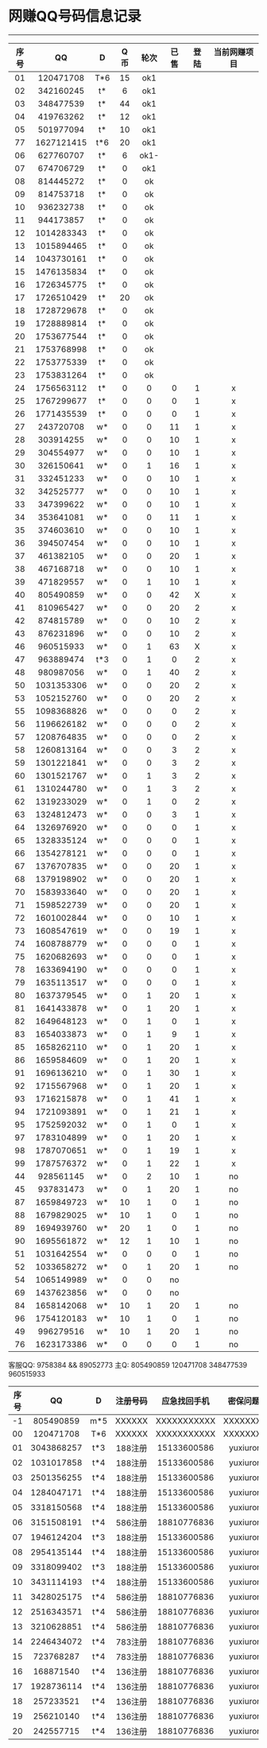 # 网赚QQ号码信息记录
---

| 序号 |    QQ     |  D  | Q币| 轮次 | 已售 | 登陆 | 当前网赚项目 |
|:---:|:---------:|:---:|:--:|:----:|:---:|:----:|:----------:|
| 01 | 120471708  | T*6 | 15 |ok1
| 02 | 342160245  | t*  | 6  |ok1
| 03 | 348477539  | t*  | 44 |ok1
| 04 | 419763262  | t*  | 12 |ok1
| 05 | 501977094  | t*  | 10 |ok1
| 77 | 1627121415 | t*6 | 20 |ok1
| 06 | 627760707  | t*  | 6  |ok1-
| 07 | 674706729  | t*  | 0  |ok1
| 08 | 814445272  | t*  | 0  |ok
| 09 | 814753718  | t*  | 0  |ok
| 10 | 936232738  | t*  | 0  |ok
| 11 | 944173857  | t*  | 0  |ok
| 12 | 1014283343 | t*  | 0  |ok
| 13 | 1015894465 | t*  | 0  |ok
| 14 | 1043730161 | t*  | 0  |ok
| 15 | 1476135834 | t*  | 0  |ok
| 16 | 1726345775 | t*  | 0  |ok
| 17 | 1726510429 | t*  | 20 |ok
| 18 | 1728729678 | t*  | 0  |ok
| 19 | 1728889814 | t*  | 0  |ok
| 20 | 1753677544 | t*  | 0  |ok
| 21 | 1753768998 | t*  | 0  |ok
| 22 | 1753775339 | t*  | 0  |ok
| 23 | 1753831264 | t*  | 0  |ok
| 24 | 1756563112 | t*  | 0  | 0 | 0  | 1 | x |
| 25 | 1767299677 | t*  | 0  | 0 | 0  | 1 | x |
| 26 | 1771435539 | t*  | 0  | 0 | 0  | 1 | x |
| 27 | 243720708  | w*  | 0  | 0 | 11 | 1 | x |
| 28 | 303914255  | w*  | 0  | 0 | 10 | 1 | x |
| 29 | 304554977  | w*  | 0  | 0 | 10 | 1 | x |
| 30 | 326150641  | w*  | 0  | 1 | 16 | 1 | x |
| 31 | 332451233  | w*  | 0  | 0 | 10 | 1 | x |
| 32 | 342525777  | w*  | 0  | 0 | 10 | 1 | x |
| 33 | 347399622  | w*  | 0  | 0 | 10 | 1 | x |
| 34 | 353641081  | w*  | 0  | 0 | 11 | 1 | x |
| 35 | 374603610  | w*  | 0  | 0 | 10 | 1 | x |
| 36 | 394507454  | w*  | 0  | 0 | 10 | 1 | x |
| 37 | 461382105  | w*  | 0  | 0 | 20 | 1 | x |
| 38 | 467168718  | w*  | 0  | 0 | 10 | 1 | x |
| 39 | 471829557  | w*  | 0  | 1 | 10 | 1 | x |
| 40 | 805490859  | w*  | 0  | 0 | 42 | X | x |
| 41 | 810965427  | w*  | 0  | 0 | 20 | 2 | x |
| 42 | 874815789  | w*  | 0  | 0 | 10 | 2 | x |
| 43 | 876231896  | w*  | 0  | 0 | 10 | 2 | x |
| 46 | 960515933  | w*  | 0  | 1 | 63 | X | x |
| 47 | 963889474  | t*3 | 0  | 1 | 0  | 2 | x |
| 48 | 980987056  | w*  | 0  | 1 | 40 | 2 | x |
| 50 | 1031353306 | w*  | 0  | 0 | 20 | 2 | x |
| 53 | 1052152760 | w*  | 0  | 0 | 20 | 2 | x |
| 55 | 1098368826 | w*  | 0  | 0 | 0  | 2 | x |
| 56 | 1196626182 | w*  | 0  | 0 | 0  | 2 | x |
| 57 | 1208764835 | w*  | 0  | 0 | 0  | 2 | x |
| 58 | 1260813164 | w*  | 0  | 0 | 3  | 2 | x |
| 59 | 1301221841 | w*  | 0  | 0 | 3  | 2 | x |
| 60 | 1301521767 | w*  | 0  | 1 | 3  | 2 | x |
| 61 | 1310244780 | w*  | 0  | 1 | 3  | 2 | x |
| 62 | 1319233029 | w*  | 0  | 1 | 0  | 2 | x |
| 63 | 1324812473 | w*  | 0  | 0 | 3  | 1 | x |
| 64 | 1326976920 | w*  | 0  | 0 | 0  | 1 | x |
| 65 | 1328335124 | w*  | 0  | 0 | 0  | 1 | x |
| 66 | 1354278121 | w*  | 0  | 0 | 0  | 1 | x |
| 67 | 1376707835 | w*  | 0  | 0 | 20 | 1 | x |
| 68 | 1379198902 | w*  | 0  | 0 | 20 | 1 | x |
| 70 | 1583933640 | w*  | 0  | 0 | 20 | 1 | x |
| 71 | 1598522739 | w*  | 0  | 0 | 20 | 1 | x |
| 72 | 1601002844 | w*  | 0  | 0 | 10 | 1 | x |
| 73 | 1608547619 | w*  | 0  | 0 | 19 | 1 | x |
| 74 | 1608788779 | w*  | 0  | 0 | 0  | 1 | x |
| 75 | 1620682693 | w*  | 0  | 0 | 0  | 1 | x |
| 78 | 1633694190 | w*  | 0  | 0 | 0  | 1 | x |
| 79 | 1635113517 | w*  | 0  | 0 | 0  | 1 | x |
| 80 | 1637379545 | w*  | 0  | 1 | 20 | 1 | x |
| 81 | 1641433878 | w*  | 0  | 1 | 20 | 1 | x |
| 82 | 1649648123 | w*  | 0  | 1 | 0  | 1 | x |
| 83 | 1654033873 | w*  | 0  | 1 | 9  | 1 | x |
| 85 | 1658262110 | w*  | 0  | 1 | 20 | 1 | x |
| 86 | 1659584609 | w*  | 0  | 1 | 20 | 1 | x |
| 91 | 1696136210 | w*  | 0  | 1 | 30 | 1 | x |
| 92 | 1715567968 | w*  | 0  | 1 | 20 | 1 | x |
| 93 | 1716215878 | w*  | 0  | 1 | 41 | 1 | x |
| 94 | 1721093891 | w*  | 0  | 1 | 21 | 1 | x |
| 95 | 1752592032 | w*  | 0  | 1 | 0  | 1 | x |
| 97 | 1783104899 | w*  | 0  | 1 | 20 | 1 | x |
| 98 | 1787070651 | w*  | 0  | 1 | 19 | 1 | x |
| 99 | 1787576372 | w*  | 0  | 1 | 22 | 1 | x |
| 44 | 928561145  | w*  | 0  | 2 | 10 | 1 | no
| 45 | 937831473  | w*  | 0  | 1 | 20 | 1 | no
| 87 | 1659849723 | w*  | 10 | 1 | 0  | 1 | no
| 88 | 1679829025 | w*  | 10 | 1 | 0  | 1 | no
| 89 | 1694939760 | w*  | 20 | 1 | 0  | 1 | no
| 90 | 1695561872 | w*  | 12 | 1 | 10 | 1 | no
| 51 | 1031642554 | w*  | 0  | 0 | 0  | 1 | no
| 52 | 1033658272 | w*  | 0  | 1 | 20 | 1 | no
| 54 | 1065149989 | w*  | 0  | 0 | no
| 69 | 1437623856 | w*  | 0  | 0 | no
| 84 | 1658142068 | w*  | 10 | 1 | 20 | 1 | no
| 96 | 1754120183 | w*  | 10 | 1 | 0  | 1 | no
| 49 | 996279516  | w*  | 10 | 1 | 20 | 1 | no
| 76 | 1623173386 | w*  | 0  | 0 | 0  | 1 | no
客服QQ: 9758384 && 89052773 主Q: 805490859   120471708   348477539   960515933

 
| 序号 |    QQ    |  D  | 注册号码 | 应急找回手机 |  密保问题一 |  密保问题二  | 密保三 | 涨乐财富通账号 |
|:---:|:---------:|:---:|:------:|:-----------:|:----------:|:----------:|:------:|:------------:|
| -1 | 805490859  | m*5 | XXXXXX | XXXXXXXXXXX | XXXXXXXXX | XXXXXXXXXXX | XXXXXX | 18810776836 |
| 00 | 120471708  | T*6 | XXXXXX | XXXXXXXXXXX | XXXXXXXXX | XXXXXXXXXXX | XXXXXX | 15133600586 |
| 01 | 3043868257 | t*3 | 188注册 | 15133600586 | yuxiurong | wanghecheng | liudan | 15133606783 |
| 02 | 1031017858 | t*4 | 188注册 | 15133600586 | yuxiurong | wanghecheng | liudan | 13671278480 |
| 03 | 2501356255 | t*4 | 188注册 | 15133600586 | yuxiurong | wanghecheng | liudan | 13231879198 |
| 04 | 1284047171 | t*4 | 188注册 | 15133600586 | yuxiurong | wanghecheng | liudan | 18631899820 |
| 05 | 3318150568 | t*4 | 188注册 | 15133600586 | yuxiurong | wanghecheng | liudan | 13643187337 |
| 06 | 3151508191 | t*4 | 586注册 | 18810776836 | yuxiurong | wanghecheng | liudan | 13784885291 |
| 07 | 1946124204 | t*3 | 188注册 | 15133600586 | yuxiurong | wanghecheng | liudan | 15633185530 |
| 08 | 2954135144 | t*4 | 188注册 | 15133600586 | yuxiurong | wanghecheng | liudan | 18932815291 |
| 09 | 3318099402 | t*3 | 188注册 | 15133600586 | yuxiurong | wanghecheng | liudan | 13439006450 |
| 10 | 3431114193 | t*4 | 188注册 | 15133600586 | yuxiurong | wanghecheng | liudan | 15003280266 |
| 11 | 3428025175 | t*4 | 586注册 | 18810776836 | yuxiurong | wanghecheng | liudan | 13784844459 |
| 12 | 2516343571 | t*4 | 586注册 | 18810776836 | yuxiurong | wanghecheng | liudan |  |
| 13 | 3210628851 | t*4 | 586注册 | 18810776836 | yuxiurong | wanghecheng | liudan |  |
| 14 | 2246434072 | t*4 | 783注册 | 18810776836 | yuxiurong | wanghecheng | liudan |  |
| 15 | 723768287  | t*4 | 783注册 | 18810776836 | yuxiurong | wanghecheng | liudan |  |
| 16 | 168871540  | t*4 | 136注册 | 18810776836 | yuxiurong | wanghecheng | liudan |  |
| 17 | 1928736114 | t*4 | 136注册 | 18810776836 | yuxiurong | wanghecheng | liudan |  |
| 18 | 257233521  | t*4 | 136注册 | 18810776836 | yuxiurong | wanghecheng | liudan |  |
| 19 | 256210140  | t*4 | 136注册 | 18810776836 | yuxiurong | wanghecheng | liudan |  |
| 20 | 242557715  | t*4 | 136注册 | 18810776836 | yuxiurong | wanghecheng | liudan |  |
